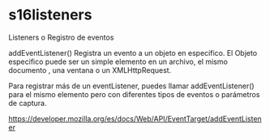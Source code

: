 # s16listeners
Listeners o Registro de eventos

addEventListener() Registra un evento a un objeto en específico. El Objeto especifico puede ser un simple elemento en un archivo, el mismo  documento , una ventana o un  XMLHttpRequest.

Para registrar más de un eventListener, puedes llamar addEventListener() para el mismo elemento pero con diferentes tipos de eventos o parámetros de captura.

https://developer.mozilla.org/es/docs/Web/API/EventTarget/addEventListener
